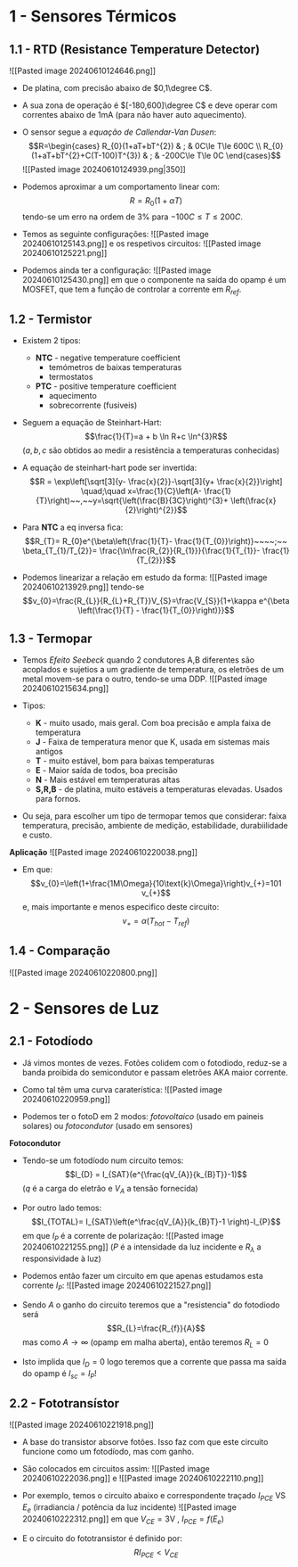 # 1 - Sensores Térmicos
## 1.1 - RTD (Resistance Temperature Detector)
![[Pasted image 20240610124646.png]]
- De platina, com precisão abaixo de $0,1\degree C$.
- A sua zona de operação é $[-180,600]\degree C$ e deve operar com correntes abaixo de $1\text{mA}$ (para não haver auto aquecimento).

- O sensor segue a *equação de Callendar-Van Dusen*:
$$R=\begin{cases}
R_{0}(1+aT+bT^{2}) & ; & 0C\le T\le 600C \\
R_{0}(1+aT+bT^{2}+C(T-100)T^{3}) & ; & -200C\le T\le 0C
\end{cases}$$
![[Pasted image 20240610124939.png|350]]

- Podemos aproximar a um comportamento linear com:
$$R=R_{0}(1+\alpha T)$$
tendo-se um erro na ordem de $3\%$ para $-100C\le T\le 200C$.

- Temos as seguinte configurações:
![[Pasted image 20240610125143.png]]
e os respetivos circuitos:
![[Pasted image 20240610125221.png]]

- Podemos ainda ter a configuração:
![[Pasted image 20240610125430.png]]
em que o componente na saída do opamp é um MOSFET, que tem a função de controlar a corrente em $R_{ref}$.

## 1.2 - Termistor 
- Existem 2 tipos:
    - **NTC** - negative temperature coefficient
        - temómetros de baixas temperaturas
        - termostatos
    - **PTC** - positive temperature coefficient
        - aquecimento
        - sobrecorrente (fusiveis)

- Seguem a equação de Steinhart-Hart:
$$\frac{1}{T}=a + b \ln R+c \ln^{3}R$$
($a,b,c$ são obtidos ao medir a resistência a temperaturas conhecidas)

- A equação de steinhart-hart pode ser invertida:
$$R = \exp\left[\sqrt[3]{y- \frac{x}{2}}-\sqrt[3]{y+ \frac{x}{2}}\right] \quad;\quad x=\frac{1}{C}\left(A- \frac{1}{T}\right)~~,~~y=\sqrt{\left(\frac{B}{3C}\right)^{3}+ \left(\frac{x}{2}\right)^{2}}$$

- Para **NTC** a eq inversa fica:
$$R_{T}= R_{0}e^{\beta\left(\frac{1}{T}- \frac{1}{T_{0}}\right)}~~~~;~~ \beta_{T_{1}/T_{2}}= \frac{\ln\frac{R_{2}}{R_{1}}}{\frac{1}{T_{1}}- \frac{1}{T_{2}}}$$
- Podemos linearizar a relação em estudo da forma:
![[Pasted image 20240610213929.png]]
tendo-se $$v_{0}=\frac{R_{L}}{R_{L}+R_{T}}V_{S}=\frac{V_{S}}{1+\kappa e^{\beta \left(\frac{1}{T} - \frac{1}{T_{0}}\right)}}$$

## 1.3 - Termopar
- Temos *Efeito Seebeck* quando 2 condutores A,B diferentes são acoplados e sujetios a um gradiente de temperatura, os eletrões de um metal movem-se para o outro, tendo-se uma DDP.
![[Pasted image 20240610215634.png]]
- Tipos:
    - **K** - muito usado, mais geral. Com boa precisão e ampla faixa de temperatura
    - **J** - Faixa de temperatura menor que K, usada em sistemas mais antigos
    - **T** - muito estável, bom para baixas temperaturas
    - **E** - Maior saída de todos, boa precisão
    - **N** - Mais estável em temperaturas altas
    - **S,R,B** - de platina, muito estáveis a temperaturas elevadas. Usados para fornos.

- Ou seja, para escolher um tipo de termopar temos que considerar: faixa temperatura, precisão, ambiente de medição, estabilidade, durabiilidade e custo.

**Aplicação**
![[Pasted image 20240610220038.png]]
- Em que: $$v_{0}=\left(1+\frac{1M\Omega}{10\text{k}\Omega}\right)v_{+}=101 v_{+}$$
e, mais importante e menos especifico deste circuito:
$$v_{+}=\alpha(T_{hot}-T_{ref})$$

## 1.4 - Comparação
![[Pasted image 20240610220800.png]]

# 2 - Sensores de Luz
## 2.1 - Fotodíodo
- Já vimos montes de vezes. Fotões colidem com o fotodiodo, reduz-se a banda proibida do semicondutor e passam eletrões AKA maior corrente.
- Como tal têm uma curva caraterística:
![[Pasted image 20240610220959.png]]

- Podemos ter o fotoD em 2 modos: *fotovoltaico* (usado em paineis solares) ou *fotocondutor* (usado em sensores)

**Fotocondutor**
- Tendo-se um fotodíodo num circuito temos:
$$I_{D} = I_{SAT}(e^{\frac{qV_{A}}{k_{B}T}}-1)$$
($q$ é a carga do eletrão e $V_{A}$ a tensão fornecida)
- Por outro lado temos:
$$I_{TOTAL}= I_{SAT}\left(e^\frac{qV_{A}}{k_{B}T}-1 \right)-I_{P}$$
em que $I_{P}$ é a corrente de polarização:
![[Pasted image 20240610221255.png]]
($P$ é a intensidade da luz incidente e $R_{\lambda}$ a responsividade à luz)

- Podemos então fazer um circuito em que apenas estudamos esta corrente $I_{P}$:
![[Pasted image 20240610221527.png]]
- Sendo $A$ o ganho do circuito teremos que a "resistencia" do fotodiodo será $$R_{L}=\frac{R_{f}}{A}$$
mas como $A\to\infty$ (opamp em malha aberta), então teremos $R_{L}=0$
- Isto implida que $I_{D}=0$ logo teremos que a corrente que passa ma saída do opamp é $I_{sc}=I_{P}$!

## 2.2 - Fototransístor
![[Pasted image 20240610221918.png]]
- A base do transistor absorve fotões. Isso faz com que este circuito funcione como um fotodíodo, mas com ganho.
- São colocados em circuitos assim:
![[Pasted image 20240610222036.png]]
e
![[Pasted image 20240610222110.png]]

- Por exemplo, temos o circuito abaixo e correspondente traçado $I_{PCE}$ VS $E_{e}$ (irradiancia / potência da luz incidente)
![[Pasted image 20240610222312.png]]
em que $V_{CE}=3\text{V}~,~I_{PCE}=f(E_{e})$
- E o circuito do fototransistor é definido por:
$$RI_{PCE}<V_{CE}$$